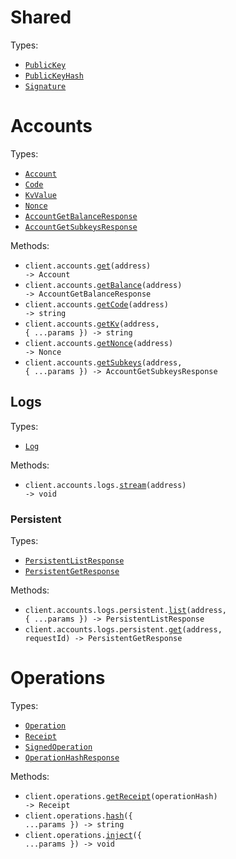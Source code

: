# Shared

Types:

- <code><a href="./src/resources/shared.ts">PublicKey</a></code>
- <code><a href="./src/resources/shared.ts">PublicKeyHash</a></code>
- <code><a href="./src/resources/shared.ts">Signature</a></code>

# Accounts

Types:

- <code><a href="./src/resources/accounts/accounts.ts">Account</a></code>
- <code><a href="./src/resources/accounts/accounts.ts">Code</a></code>
- <code><a href="./src/resources/accounts/accounts.ts">KvValue</a></code>
- <code><a href="./src/resources/accounts/accounts.ts">Nonce</a></code>
- <code><a href="./src/resources/accounts/accounts.ts">AccountGetBalanceResponse</a></code>
- <code><a href="./src/resources/accounts/accounts.ts">AccountGetSubkeysResponse</a></code>

Methods:

- <code title="get /accounts/{address}">client.accounts.<a href="./src/resources/accounts/accounts.ts">get</a>(address) -> Account</code>
- <code title="get /accounts/{address}/balance">client.accounts.<a href="./src/resources/accounts/accounts.ts">getBalance</a>(address) -> AccountGetBalanceResponse</code>
- <code title="get /accounts/{address}/code">client.accounts.<a href="./src/resources/accounts/accounts.ts">getCode</a>(address) -> string</code>
- <code title="get /accounts/{address}/kv">client.accounts.<a href="./src/resources/accounts/accounts.ts">getKv</a>(address, { ...params }) -> string</code>
- <code title="get /accounts/{address}/nonce">client.accounts.<a href="./src/resources/accounts/accounts.ts">getNonce</a>(address) -> Nonce</code>
- <code title="get /accounts/{address}/kv/subkeys">client.accounts.<a href="./src/resources/accounts/accounts.ts">getSubkeys</a>(address, { ...params }) -> AccountGetSubkeysResponse</code>

## Logs

Types:

- <code><a href="./src/resources/accounts/logs/logs.ts">Log</a></code>

Methods:

- <code title="get /logs/{address}/stream">client.accounts.logs.<a href="./src/resources/accounts/logs/logs.ts">stream</a>(address) -> void</code>

### Persistent

Types:

- <code><a href="./src/resources/accounts/logs/persistent.ts">PersistentListResponse</a></code>
- <code><a href="./src/resources/accounts/logs/persistent.ts">PersistentGetResponse</a></code>

Methods:

- <code title="get /logs/{address}/persistent/requests">client.accounts.logs.persistent.<a href="./src/resources/accounts/logs/persistent.ts">list</a>(address, { ...params }) -> PersistentListResponse</code>
- <code title="get /logs/{address}/persistent/requests/{request_id}">client.accounts.logs.persistent.<a href="./src/resources/accounts/logs/persistent.ts">get</a>(address, requestId) -> PersistentGetResponse</code>

# Operations

Types:

- <code><a href="./src/resources/operations.ts">Operation</a></code>
- <code><a href="./src/resources/operations.ts">Receipt</a></code>
- <code><a href="./src/resources/operations.ts">SignedOperation</a></code>
- <code><a href="./src/resources/operations.ts">OperationHashResponse</a></code>

Methods:

- <code title="get /operations/{operation_hash}/receipt">client.operations.<a href="./src/resources/operations.ts">getReceipt</a>(operationHash) -> Receipt</code>
- <code title="post /operations/hash">client.operations.<a href="./src/resources/operations.ts">hash</a>({ ...params }) -> string</code>
- <code title="post /operations">client.operations.<a href="./src/resources/operations.ts">inject</a>({ ...params }) -> void</code>
